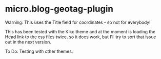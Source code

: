 # micro.blog-geotag-plugin

Warning: This uses the Title field for coordinates - so not for everybody!

This has been tested with the Kiko theme and at the moment is loading the Head link to the css files twice, so it does work, but I'll try to sort that issue out in the next version.

To Do: Testing with other themes.
